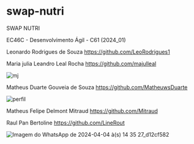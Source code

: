 # swap-nutri

SWAP NUTRI

EC46C - Desenvolvimento Ágil - C61 (2024_01)

Leonardo Rodrigues de Souza https://github.com/LeoRodrigues1

Maria julia Leandro Leal Rocha https://github.com/majulleal

![mj](https://github.com/majulleal/swap-nutri/assets/100427903/a882442a-e72d-4990-8cf9-6de3452ce8dc)

Matheus Duarte Gouveia de Souza https://github.com/MatheuwsDuarte

![perfil](https://github.com/majulleal/swap-nutri/assets/100427903/a14c0a5f-fccf-4b22-877a-f6f683888617)

Matheus Felipe Delmont Mitraud https://github.com/Mitraud

Raul Pan Bertoline https://github.com/LineRout

![Imagem do WhatsApp de 2024-04-04 à(s) 14 35 27_d12cf582](https://github.com/majulleal/swap-nutri/assets/100427903/cf5873dd-488c-4efb-a165-fb4e8b28da20)



